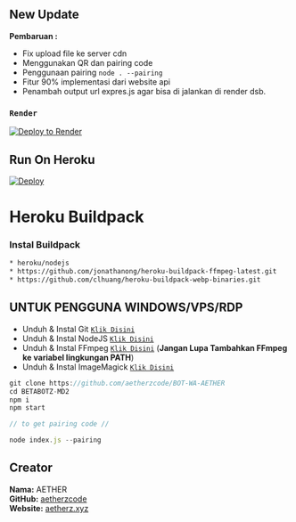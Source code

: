 ## New Update

**Pembaruan :**
- Fix upload file ke server cdn 
- Menggunakan QR dan pairing code 
- Penggunaan pairing ```node . --pairing```
- Fitur 90% implementasi dari website api
- Penambah output url expres.js agar bisa di jalankan di render dsb.

### `Render`

[![Deploy to Render](https://render.com/images/deploy-to-render-button.svg)](https://dashboard.render.com/blueprint/new?repo=https%3A%2F%2Fgithub.com%2Faetherzcode%2FBOT-WA-AETHER)


## Run On Heroku

[![Deploy](https://www.herokucdn.com/deploy/button.svg)](https://heroku.com/deploy?template=https://github.com/aetherzcode/BOT-WA-AETHER)
# Heroku Buildpack
### Instal Buildpack
```bash
* heroku/nodejs
* https://github.com/jonathanong/heroku-buildpack-ffmpeg-latest.git
* https://github.com/clhuang/heroku-buildpack-webp-binaries.git
```

## UNTUK PENGGUNA WINDOWS/VPS/RDP

* Unduh & Instal Git [`Klik Disini`](https://git-scm.com/downloads)
* Unduh & Instal NodeJS [`Klik Disini`](https://nodejs.org/en/download)
* Unduh & Instal FFmpeg [`Klik Disini`](https://ffmpeg.org/download.html) (**Jangan Lupa Tambahkan FFmpeg ke variabel lingkungan PATH**)
* Unduh & Instal ImageMagick [`Klik Disini`](https://imagemagick.org/script/download.php)

```javascript
git clone https://github.com/aetherzcode/BOT-WA-AETHER
cd BETABOTZ-MD2
npm i
npm start
```
```javascript
// to get pairing code //

node index.js --pairing

```

## Creator

**Nama:** AETHER  
**GitHub:** [aetherzcode](https://github.com/aetherzcode)  
**Website:** [aetherz.xyz](https://aetherz.xyz) 